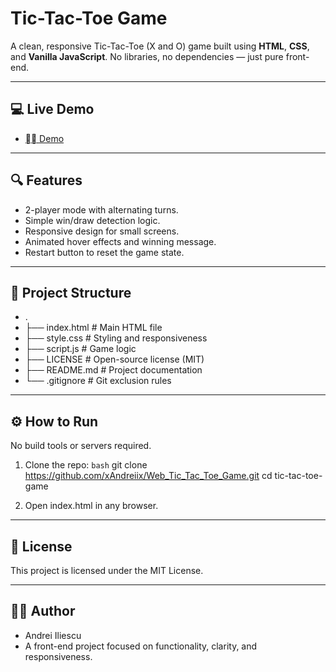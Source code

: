 # Tic-Tac-Toe Game

A clean, responsive Tic-Tac-Toe (X and O) game built using **HTML**, **CSS**, and **Vanilla JavaScript**. No libraries, no dependencies — just pure front-end.

---

## 💻 Live Demo

- [⛓️‍💥 Demo](https://web-tic-tac-toe-game-eight.vercel.app/)

---

## 🔍 Features

- 2-player mode with alternating turns.
- Simple win/draw detection logic.
- Responsive design for small screens.
- Animated hover effects and winning message.
- Restart button to reset the game state.

---

## 📂 Project Structure

- .
- ├── index.html           # Main HTML file
- ├── style.css            # Styling and responsiveness
- ├── script.js            # Game logic
- ├── LICENSE              # Open-source license (MIT)
- ├── README.md            # Project documentation
- └── .gitignore           # Git exclusion rules

---

## ⚙️ How to Run

No build tools or servers required.

1. Clone the repo:
   ```bash```
   git clone https://github.com/xAndreiix/Web_Tic_Tac_Toe_Game.git
   cd tic-tac-toe-game

2. Open index.html in any browser.

---

## 📄 License
This project is licensed under the MIT License.

---

## 👨‍💻 Author
- Andrei Iliescu
- A front-end project focused on functionality, clarity, and responsiveness.

